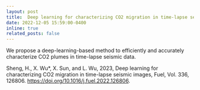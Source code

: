 ```yaml
---
layout: post
title:  Deep learning for characterizing CO2 migration in time-lapse seismic images
date: 2022-12-05 15:59:00-0400
inline: true
related_posts: false
---
```

We propose a deep-learning-based method to efficiently and accurately characterize CO2 plumes in time-lapse seismic data.

Sheng, H., X. Wu*, X. Sun, and L. Wu, 2023, Deep learning for characterizing CO2 migration in time-lapse seismic images, Fuel, Vol. 336, 126806. https://doi.org/10.1016/j.fuel.2022.126806.
